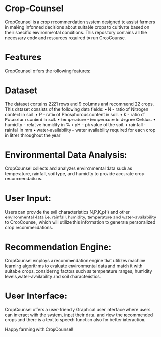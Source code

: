 # Crop-Counsel
CropCounsel is a crop recommendation system designed to assist farmers in making informed decisions about suitable crops to cultivate based on their specific environmental conditions. This repository contains all the necessary code and resources required to run CropCounsel.

# Features
CropCounsel offers the following features:

# Dataset
The dataset contains 2221 rows and 9 columns and recommend 22 crops. This dataset consists of the following data fields: • N - ratio of Nitrogen content in soil. • P - ratio of Phosphorous content in soil. • K - ratio of Potassium content in soil. • temperature - temperature in degree Celsius. • humidity - relative humidity in % • pH - ph value of the soil. • rainfall - rainfall in mm • water-availability – water availability required for each crop in litres throughout the year

# Environmental Data Analysis:
CropCounsel collects and analyzes environmental data such as temperature, rainfall, soil type, and humidity to provide accurate crop recommendations.

# User Input:
Users can provide the soil characteristics(N,P,K,pH) and other environmental data i.e. rainfall, humidity, temperature and water-availability to CropCounsel, which will utilize this information to generate personalized crop recommendations.

# Recommendation Engine:
CropCounsel employs a recommendation engine that utilizes machine learning algorithms to evaluate environmental data and match it with suitable crops, considering factors such as temperature ranges, humidity levels,water-availability and soil characteristics.

# User Interface:
CropCounsel offers a user-friendly Graphical user interface where users can interact with the system, input their data, and view the recommended crops and there is a text to speech function also for better interaction.

Happy farming with CropCounsel!
